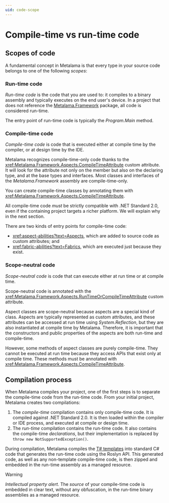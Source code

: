 ```yaml
---
uid: code-scope
---
```


# Compile-time vs run-time code

## Scopes of code

A fundamental concept in Metalama is that every type in your source code belongs to one of the following _scopes_:

### Run-time code

_Run-time code_ is the code that you are used to: it compiles to a binary assembly and typically executes on the end user's device. In a project that does not reference the [Metalama.Framework](https://www.nuget.org/packages/Metalama.Framework) package, all code is considered run-time.

The entry point of run-time code is typically the _Program.Main_ method.

### Compile-time code

_Compile-time code_ is code that is executed either at compile time by the compiler, or at design time by the IDE.

Metalama recognizes compile-time-only code thanks to the <xref:Metalama.Framework.Aspects.CompileTimeAttribute> custom attribute. It will look for the attribute not only on the member but also on the declaring type, and at the base types and interfaces. Most classes and interfaces of the _Metalama.Framework_ assembly are compile-time-only.

You can create compile-time classes by annotating them with <xref:Metalama.Framework.Aspects.CompileTimeAttribute>.

All compile-time code _must_ be strictly compatible with .NET Standard 2.0, even if the containing project targets a richer platform. We will explain why in the next section.

There are two kinds of entry points for compile-time code:

* <xref:aspect-abilities?text=Aspects>, which are added to source code as custom attributes; and
* <xref:fabric-abilities?text=Fabrics>, which are executed just because they exist.

### Scope-neutral code

_Scope-neutral code_ is code that can execute either at run time or at compile time.

Scope-neutral code is annotated with the <xref:Metalama.Framework.Aspects.RunTimeOrCompileTimeAttribute> custom attribute.

Aspect classes are scope-neutral because aspects are a special kind of class. Aspects are typically represented as custom attributes, and these attributes can be accessed at run time using _System.Reflection_, but they are also instantiated at compile time by Metalama. Therefore, it is important that the constructors and public properties of the aspects are both run-time and compile-time.

However, some methods of aspect classes are purely compile-time. They cannot be executed at run time because they access APIs that exist only at compile time. These methods must be annotated with <xref:Metalama.Framework.Aspects.CompileTimeAttribute>.


## Compilation process

When Metalama compiles your project, one of the first steps is to separate the compile-time code from the run-time code. From your initial project, Metalama creates two compilations:

1. The _compile-time_ compilation contains only compile-time code. It is compiled against .NET Standard 2.0. It is then loaded within the compiler or IDE process, and executed at compile or design time.
2. The _run-time_ compilation contains the run-time code. It also contains the compile-time _declarations_, but their implementation is replaced by `throw new NotSupportedException()`.

During compilation, Metalama compiles the [T# templates](xref:templates) into standard C# code that generates the run-time code using the Roslyn API. This generated code, as well as any non-template compile-time code, is then zipped and embedded in the run-time assembly as a managed resource.

> [!WARNING]
> *Intellectual property alert.* The _source_ of your compile-time code is embedded in clear text, without any obfuscation, in the run-time binary assemblies as a managed resource.


